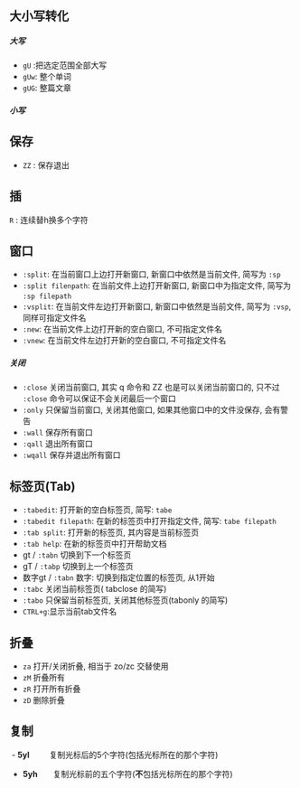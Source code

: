 ## 大小写转化
##### 大写
- `gU` :把选定范围全部大写
- `gUw`: 整个单词
- `gUG`: 整篇文章
##### 小写

## 保存
- `ZZ` : 保存退出

## 插
`R` : 连续替h换多个字符


## 窗口
-   `:split`: 在当前窗口上边打开新窗口, 新窗口中依然是当前文件, 简写为 `:sp`
-   `:split filenpath`: 在当前文件上边打开新窗口, 新窗口中为指定文件, 简写为 `:sp filepath`
-   `:vsplit`: 在当前文件左边打开新窗口, 新窗口中依然是当前文件, 简写为 `:vsp`, 同样可指定文件名
-   `:new`: 在当前文件上边打开新的空白窗口, 不可指定文件名
-   `:vnew`: 在当前文件左边打开新的空白窗口, 不可指定文件名

#####  关闭
-   `:close` 关闭当前窗口, 其实 q 命令和 ZZ 也是可以关闭当前窗口的, 只不过 `:close` 命令可以保证不会关闭最后一个窗口
-   `:only` 只保留当前窗口, 关闭其他窗口, 如果其他窗口中的文件没保存, 会有警告
-   `:wall` 保存所有窗口
-   `:qall` 退出所有窗口
-   `:wqall` 保存并退出所有窗口

## 标签页(Tab)

-   `:tabedit`: 打开新的空白标签页, 简写: `tabe`
-   `:tabedit filepath`: 在新的标签页中打开指定文件, 简写: `tabe filepath`
-   `:tab split`: 打开新的标签页, 其内容是当前标签页
-   `:tab help`: 在新的标签页中打开帮助文档
-   gt / `:tabn` 切换到下一个标签页
-   gT / `:tabp` 切换到上一个标签页
-   数字gt / `:tabn` 数字: 切换到指定位置的标签页, 从1开始
-   `:tabc` 关闭当前标签页( tabclose 的简写)
-   `:tabo` 只保留当前标签页, 关闭其他标签页(tabonly 的简写)
-  `CTRL+g`:显示当前tab文件名

## 折叠
-   `za` 打开/关闭折叠, 相当于 zo/zc 交替使用
-   `zM` 折叠所有
-   `zR` 打开所有折叠
-   `zD` 删除折叠

## 复制

 - **5yl**         复制光标后的5个字符(包括光标所在的那个字符)  
 - **5yh**       复制光标前的五个字符(**不**包括光标所在的那个字符)